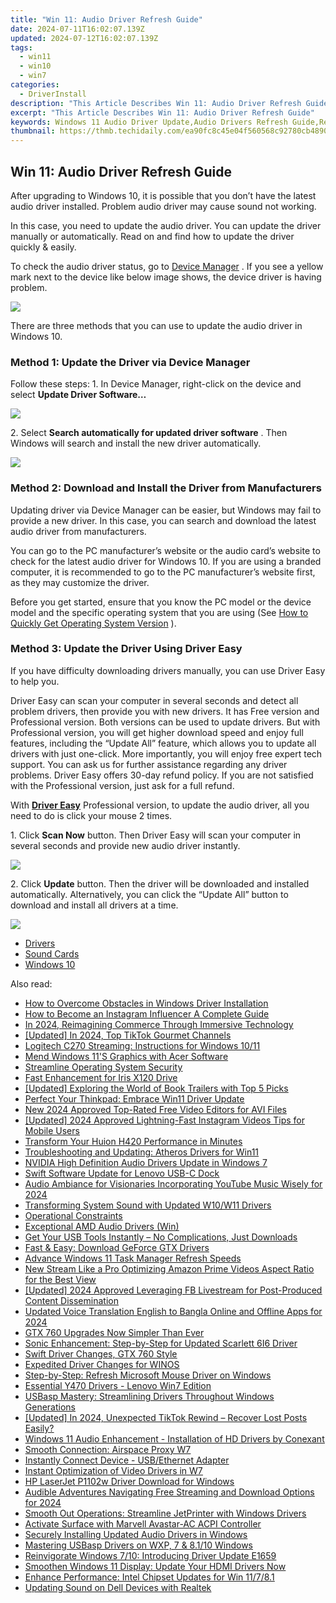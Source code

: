 ```yaml
---
title: "Win 11: Audio Driver Refresh Guide"
date: 2024-07-11T16:02:07.139Z
updated: 2024-07-12T16:02:07.139Z
tags:
  - win11
  - win10
  - win7
categories:
  - DriverInstall
description: "This Article Describes Win 11: Audio Driver Refresh Guide"
excerpt: "This Article Describes Win 11: Audio Driver Refresh Guide"
keywords: Windows 11 Audio Driver Update,Audio Drivers Refresh Guide,Refresh Windows 11 Sound,Win 11 Audio Driver Instructions,Troubleshoot Windows 11 Audio Issues,Windows 11 Sound Driver Update Tutorial,Audio Device Drivers in Windows 11
thumbnail: https://thmb.techidaily.com/ea90fc8c45e04f560568c92780cb489093bd55fc49ac8140b1c1038ab7e89004.jpg
---
```


## Win 11: Audio Driver Refresh Guide

 After upgrading to Windows 10, it is possible that you don’t have the latest audio driver installed. Problem audio driver may cause sound not working.

 In this case, you need to update the audio driver. You can update the driver manually or automatically. Read on and find how to update the driver quickly & easily.

 To check the audio driver status, go to [Device Manager](https://tools.techidaily.com/drivereasy/download/) . If you see a yellow mark next to the device like below image shows, the device driver is having problem.

![](https://images.drivereasy.com/wp-content/uploads/2016/12/img_585c9e1c9a8dc.png)

 There are three methods that you can use to update the audio driver in Windows 10\.

### **Method 1: Update the Driver via Device Manager**

 Follow these steps: 1\. In Device Manager, right-click on the device and select **Update Driver Software…**

![](https://images.drivereasy.com/wp-content/uploads/2016/12/img_585ca063ae5da.png)

 2\. Select **Search automatically for updated driver software** . Then Windows will search and install the new driver automatically.

![](https://images.drivereasy.com/wp-content/uploads/2016/12/img_585ca0bf92276.png)

### **Method 2: Download and Install the Driver from Manufacturers**

 Updating driver via Device Manager can be easier, but Windows may fail to provide a new driver. In this case, you can search and download the latest audio driver from manufacturers.

 You can go to the PC manufacturer’s website or the audio card’s website to check for the latest audio driver for Windows 10\. If you are using a branded computer, it is recommended to go to the PC manufacturer’s website first, as they may customize the driver.

 Before you get started, ensure that you know the PC model or the device model and the specific operating system that you are using (See [How to Quickly Get Operating System Version](https://tools.techidaily.com/drivereasy/download/) ).

### **Method 3: Update the Driver Using** **Driver Easy**

 If you have difficulty downloading drivers manually, you can use Driver Easy to help you.

 Driver Easy can scan your computer in several seconds and detect all problem drivers, then provide you with new drivers. It has Free version and Professional version. Both versions can be used to update drivers. But with Professional version, you will get higher download speed and enjoy full features, including the “Update All” feature, which allows you to update all drivers with just one-click. More importantly, you will enjoy free expert tech support. You can ask us for further assistance regarding any driver problems. Driver Easy offers 30-day refund policy. If you are not satisfied with the Professional version, just ask for a full refund.

 With **[Driver Easy](https://tools.techidaily.com/drivereasy/download/)** [](https://tools.techidaily.com/drivereasy/download/) Professional version, to update the audio driver, all you need to do is click your mouse 2 times.

 1\. Click **Scan Now** button. Then Driver Easy will scan your computer in several seconds and provide new audio driver instantly.

![](https://images.drivereasy.com/wp-content/uploads/2021/09/DE-scan.jpg)

 2\. Click **Update** button. Then the driver will be downloaded and installed automatically. Alternatively, you can click the “Update All” button to download and install all drivers at a time.

![](https://images.drivereasy.com/wp-content/uploads/2021/09/2021-09-30_15-42-44.jpg)

* [Drivers](https://tools.techidaily.com/drivereasy/download/)
* [Sound Cards](https://store.drivereasy.com/order/cart.php?PRODS=4731822&QTY=1&AFFILIATE=108875)
* [Windows 10](https://tools.techidaily.com/drivereasy/download/)

<ins class="adsbygoogle"
     style="display:block"
     data-ad-format="autorelaxed"
     data-ad-client="ca-pub-7571918770474297"
     data-ad-slot="1223367746"></ins>



<ins class="adsbygoogle"
     style="display:block"
     data-ad-client="ca-pub-7571918770474297"
     data-ad-slot="8358498916"
     data-ad-format="auto"
     data-full-width-responsive="true"></ins>



<span class="atpl-alsoreadstyle">Also read:</span>
<div><ul>
<li><a href="https://driver-install.techidaily.com/how-to-overcome-obstacles-in-windows-driver-installation/"><u>How to Overcome Obstacles in Windows Driver Installation</u></a></li>
<li><a href="https://instagram-video-files.techidaily.com/how-to-become-an-instagram-influencer-a-complete-guide/"><u>How to Become an Instagram Influencer  A Complete Guide</u></a></li>
<li><a href="https://some-guidance.techidaily.com/in-2024-reimagining-commerce-through-immersive-technology/"><u>In 2024, Reimagining Commerce Through Immersive Technology</u></a></li>
<li><a href="https://tiktok-clips.techidaily.com/updated-in-2024-top-tiktok-gourmet-channels/"><u>[Updated] In 2024, Top TikTok Gourmet Channels</u></a></li>
<li><a href="https://driver-install.techidaily.com/logitech-c270-streaming-instructions-for-windows-1011/"><u>Logitech C270 Streaming: Instructions for Windows 10/11</u></a></li>
<li><a href="https://driver-install.techidaily.com/mend-windows-11s-graphics-with-acer-software/"><u>Mend Windows 11'S Graphics with Acer Software</u></a></li>
<li><a href="https://driver-install.techidaily.com/streamline-operating-system-security/"><u>Streamline Operating System Security</u></a></li>
<li><a href="https://driver-install.techidaily.com/fast-enhancement-for-iris-x120-drive/"><u>Fast Enhancement for Iris X120 Drive</u></a></li>
<li><a href="https://some-knowledge.techidaily.com/updated-exploring-the-world-of-book-trailers-with-top-5-picks/"><u>[Updated] Exploring the World of Book Trailers with Top 5 Picks</u></a></li>
<li><a href="https://driver-install.techidaily.com/perfect-your-thinkpad-embrace-win11-driver-update/"><u>Perfect Your Thinkpad: Embrace Win11 Driver Update</u></a></li>
<li><a href="https://video-ai-editor.techidaily.com/new-2024-approved-top-rated-free-video-editors-for-avi-files/"><u>New 2024 Approved Top-Rated Free Video Editors for AVI Files</u></a></li>
<li><a href="https://instagram-video-files.techidaily.com/updated-2024-approved-lightning-fast-instagram-videos-tips-for-mobile-users/"><u>[Updated] 2024 Approved  Lightning-Fast Instagram Videos  Tips for Mobile Users</u></a></li>
<li><a href="https://driver-install.techidaily.com/transform-your-huion-h420-performance-in-minutes/"><u>Transform Your Huion H420 Performance in Minutes</u></a></li>
<li><a href="https://driver-install.techidaily.com/troubleshooting-and-updating-atheros-drivers-for-win11/"><u>Troubleshooting and Updating: Atheros Drivers for Win11</u></a></li>
<li><a href="https://driver-install.techidaily.com/nvidia-high-definition-audio-drivers-update-in-windows-7/"><u>NVIDIA High Definition Audio Drivers Update in Windows 7</u></a></li>
<li><a href="https://driver-install.techidaily.com/swift-software-update-for-lenovo-usb-c-dock/"><u>Swift Software Update for Lenovo USB-C Dock</u></a></li>
<li><a href="https://extra-tips.techidaily.com/audio-ambiance-for-visionaries-incorporating-youtube-music-wisely-for-2024/"><u>Audio Ambiance for Visionaries  Incorporating YouTube Music Wisely for 2024</u></a></li>
<li><a href="https://driver-install.techidaily.com/transforming-system-sound-with-updated-w10w11-drivers/"><u>Transforming System Sound with Updated W10/W11 Drivers</u></a></li>
<li><a href="https://driver-install.techidaily.com/operational-constraints/"><u>Operational Constraints</u></a></li>
<li><a href="https://driver-install.techidaily.com/exceptional-amd-audio-drivers-win/"><u>Exceptional AMD Audio Drivers (Win)</u></a></li>
<li><a href="https://driver-install.techidaily.com/get-your-usb-tools-instantly-no-complications-just-downloads/"><u>Get Your USB Tools Instantly – No Complications, Just Downloads</u></a></li>
<li><a href="https://driver-install.techidaily.com/fast-and-easy-download-geforce-gtx-drivers/"><u>Fast & Easy: Download GeForce GTX Drivers</u></a></li>
<li><a href="https://windows11.techidaily.com/advance-windows-11-task-manager-refresh-speeds/"><u>Advance Windows 11 Task Manager Refresh Speeds</u></a></li>
<li><a href="https://ai-video-apps.techidaily.com/new-stream-like-a-pro-optimizing-amazon-prime-videos-aspect-ratio-for-the-best-view/"><u>New Stream Like a Pro Optimizing Amazon Prime Videos Aspect Ratio for the Best View</u></a></li>
<li><a href="https://facebook-video-recording.techidaily.com/updated-2024-approved-leveraging-fb-livestream-for-post-produced-content-dissemination/"><u>[Updated] 2024 Approved  Leveraging FB Livestream for Post-Produced Content Dissemination</u></a></li>
<li><a href="https://ai-voice-clone.techidaily.com/updated-voice-translation-english-to-bangla-online-and-offline-apps-for-2024/"><u>Updated Voice Translation English to Bangla Online and Offline Apps for 2024</u></a></li>
<li><a href="https://driver-install.techidaily.com/gtx-760-upgrades-now-simpler-than-ever/"><u>GTX 760 Upgrades Now Simpler Than Ever</u></a></li>
<li><a href="https://driver-install.techidaily.com/sonic-enhancement-step-by-step-for-updated-scarlett-6i6-driver/"><u>Sonic Enhancement: Step-by-Step for Updated Scarlett 6I6 Driver</u></a></li>
<li><a href="https://driver-install.techidaily.com/swift-driver-changes-gtx-760-style/"><u>Swift Driver Changes, GTX 760 Style</u></a></li>
<li><a href="https://driver-install.techidaily.com/expedited-driver-changes-for-winos/"><u>Expedited Driver Changes for WINOS</u></a></li>
<li><a href="https://driver-install.techidaily.com/step-by-step-refresh-microsoft-mouse-driver-on-windows/"><u>Step-by-Step: Refresh Microsoft Mouse Driver on Windows</u></a></li>
<li><a href="https://driver-install.techidaily.com/essential-y470-drivers-lenovo-win7-edition/"><u>Essential Y470 Drivers - Lenovo Win7 Edition</u></a></li>
<li><a href="https://driver-install.techidaily.com/usbasp-mastery-streamlining-drivers-throughout-windows-generations/"><u>USBasp Mastery: Streamlining Drivers Throughout Windows Generations</u></a></li>
<li><a href="https://tiktok-clips.techidaily.com/updated-in-2024-unexpected-tiktok-rewind-recover-lost-posts-easily/"><u>[Updated] In 2024, Unexpected TikTok Rewind – Recover Lost Posts Easily?</u></a></li>
<li><a href="https://driver-install.techidaily.com/windows-11-audio-enhancement-installation-of-hd-drivers-by-conexant/"><u>Windows 11 Audio Enhancement - Installation of HD Drivers by Conexant</u></a></li>
<li><a href="https://driver-install.techidaily.com/smooth-connection-airspace-proxy-w7/"><u>Smooth Connection: Airspace Proxy W7</u></a></li>
<li><a href="https://driver-install.techidaily.com/instantly-connect-device-usbethernet-adapter/"><u>Instantly Connect Device - USB/Ethernet Adapter</u></a></li>
<li><a href="https://driver-install.techidaily.com/instant-optimization-of-video-drivers-in-w7/"><u>Instant Optimization of Video Drivers in W7</u></a></li>
<li><a href="https://driver-install.techidaily.com/hp-laserjet-p1102w-driver-download-for-windows/"><u>HP LaserJet P1102w Driver Download for Windows</u></a></li>
<li><a href="https://voice-adjusting.techidaily.com/audible-adventures-navigating-free-streaming-and-download-options-for-2024/"><u>Audible Adventures Navigating Free Streaming and Download Options for 2024</u></a></li>
<li><a href="https://driver-install.techidaily.com/smooth-out-operations-streamline-jetprinter-with-windows-drivers/"><u>Smooth Out Operations: Streamline JetPrinter with Windows Drivers</u></a></li>
<li><a href="https://driver-install.techidaily.com/activate-surface-with-marvell-avastar-ac-acpi-controller/"><u>Activate Surface with Marvell Avastar-AC ACPI Controller</u></a></li>
<li><a href="https://driver-install.techidaily.com/securely-installing-updated-audio-drivers-in-windows/"><u>Securely Installing Updated Audio Drivers in Windows</u></a></li>
<li><a href="https://driver-install.techidaily.com/mastering-usbasp-drivers-on-wxp-7-and-8110-windows/"><u>Mastering USBasp Drivers on WXP, 7 & 8.1/10 Windows</u></a></li>
<li><a href="https://driver-install.techidaily.com/reinvigorate-windows-710-introducing-driver-update-e1659/"><u>Reinvigorate Windows 7/10: Introducing Driver Update E1659</u></a></li>
<li><a href="https://driver-install.techidaily.com/smoothen-windows-11-display-update-your-hdmi-drivers-now/"><u>Smoothen Windows 11 Display: Update Your HDMI Drivers Now</u></a></li>
<li><a href="https://driver-install.techidaily.com/enhance-performance-intel-chipset-updates-for-win-11781/"><u>Enhance Performance: Intel Chipset Updates for Win 11/7/8.1</u></a></li>
<li><a href="https://driver-install.techidaily.com/updating-sound-on-dell-devices-with-realtek/"><u>Updating Sound on Dell Devices with Realtek</u></a></li>
</ul></div>
